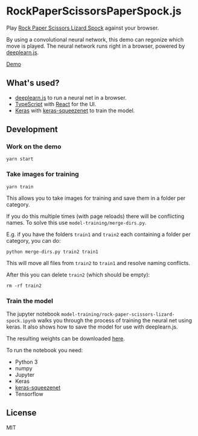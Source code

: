 # RockPaperScissorsPaperSpock.js

Play [Rock Paper Scissors Lizard Spock](https://www.youtube.com/watch?v=iSHPVCBsnLw&feature=youtu.be&t=25s) against your browser.

By using a convolutional neural network, this demo can regonize which move is played. The neural network runs right in a browser, powered by [deeplearn.js](https://github.com/PAIR-code/deeplearnjs).

[Demo](https://rpslsjs.herokuapp.com/)

## What's used?
- [deeplearn.js](https://github.com/PAIR-code/deeplearnjs) to run a neural net in a browser.
- [TypeScript](https://github.com/Microsoft/TypeScript) with [React](https://github.com/facebook/react) for the UI.
- [Keras](https://github.com/fchollet/keras) with [keras-squeezenet](https://github.com/rcmalli/keras-squeezenet) to train the model.

## Development
### Work on the demo

```
yarn start
```

### Take images for training

```
yarn train
```
This allows you to take images for training and save them in a folder per category.  

If you do this multiple times (with page reloads) there will be conflicting names. To solve this use `model-training/merge-dirs.py`.  

E.g. if you have the folders `train1` and `train2` each containing a folder per category, you can do: 
```
python merge-dirs.py train2 train1
``` 
This will move all files from `train2` to `train1` and resolve naming conflicts.

After this you can delete `train2` (which should be empty):
```
rm -rf train2
```

### Train the model

The jupyter notebook `model-training/rock-paper-scissors-lizard-spock.ipynb` walks you through the process of training the neural net using keras. It also shows how to save the model for use with deeplearn.js. 

The resulting weights can be downloaded [here](https://github.com/Dennitz/usercontent/files/1444460/keras-weights.hdf5.zip).

To run the notebook you need:
- Python 3
- numpy
- Jupyter
- Keras
- [keras-squeezenet](https://github.com/rcmalli/keras-squeezenet)
- Tensorflow


## License

MIT
